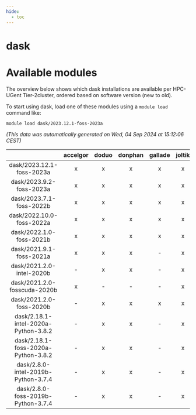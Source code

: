 ```yaml
---
hide:
  - toc
---
```


dask
====

# Available modules


The overview below shows which dask installations are available per HPC-UGent Tier-2cluster, ordered based on software version (new to old).

To start using dask, load one of these modules using a `module load` command like:

```shell
module load dask/2023.12.1-foss-2023a
```

*(This data was automatically generated on Wed, 04 Sep 2024 at 15:12:06 CEST)*  

| |accelgor|doduo|donphan|gallade|joltik|shinx|skitty|
| :---: | :---: | :---: | :---: | :---: | :---: | :---: | :---: |
|dask/2023.12.1-foss-2023a|x|x|x|x|x|x|x|
|dask/2023.9.2-foss-2023a|x|x|x|x|x|x|x|
|dask/2023.7.1-foss-2022b|x|x|x|x|x|-|x|
|dask/2022.10.0-foss-2022a|x|x|x|x|x|x|x|
|dask/2022.1.0-foss-2021b|x|x|x|x|x|-|x|
|dask/2021.9.1-foss-2021a|x|x|x|-|x|-|x|
|dask/2021.2.0-intel-2020b|-|x|x|-|x|-|x|
|dask/2021.2.0-fosscuda-2020b|x|-|-|-|x|-|-|
|dask/2021.2.0-foss-2020b|-|x|x|x|x|-|x|
|dask/2.18.1-intel-2020a-Python-3.8.2|-|x|x|-|x|-|x|
|dask/2.18.1-foss-2020a-Python-3.8.2|-|x|x|-|x|-|x|
|dask/2.8.0-intel-2019b-Python-3.7.4|-|x|x|-|x|-|x|
|dask/2.8.0-foss-2019b-Python-3.7.4|-|x|x|-|x|-|x|
